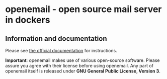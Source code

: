 # openemail - open source mail server in dockers

## Information and documentation

Please see [the official documentation](https://docs.openemail.io/) for instructions.

**Important**: openemail makes use of various open-source software. Please assure you agree with their license before using openemail. Any part of openemail itself is released under **GNU General Public License, Version 3**.
